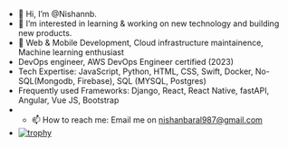 - 👋 Hi, I’m @Nishannb. 
- 👀 I’m interested in learning & working on new technology and building new products. 
- 💞️ Web & Mobile Development, Cloud infrastructure maintainence, Machine learning enthusiast 
- DevOps engineer, AWS DevOps Engineer certified (2023)
- Tech Expertise: JavaScript, Python, HTML, CSS, Swift, Docker, No-SQL(Mongodb, Firebase), SQL (MYSQL, Postgres)
- Frequently used Frameworks: Django, React, React Native, fastAPI, Angular, Vue JS, Bootstrap
- - 📫 How to reach me: Email me on nishanbaral987@gmail.com
- [![trophy](https://github-profile-trophy.vercel.app/?username=Nishannb&theme=onedark)](https://github.com/Nishannb/github-profile-trophy)
<!---
Nishannb/Nishannb is a ✨ special ✨ repository because its `README.md` (this file) appears on your GitHub profile.
You can click the Preview link to take a look at your changes.
--->
